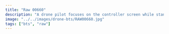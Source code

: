 ```yaml
---
title: "Raw 00660"
description: "A drone pilot focuses on the controller screen while standing in a field, with trees and a building visible in the background."
image: "../../images/drone-bts/RAW00660.jpg"
tags: ["bts", "raw"] 
---
```

